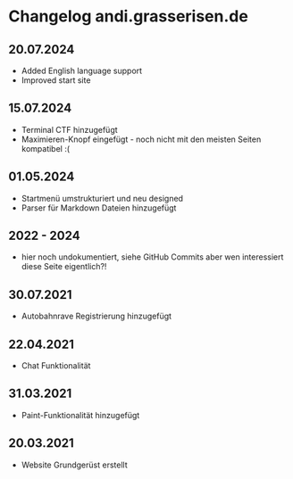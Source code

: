# Changelog andi.grasserisen.de

## 20.07.2024
- Added English language support
- Improved start site

## 15.07.2024
- Terminal CTF hinzugefügt
- Maximieren-Knopf eingefügt - noch nicht mit den meisten Seiten kompatibel :(

## 01.05.2024
- Startmenü umstrukturiert und neu designed
- Parser für Markdown Dateien hinzugefügt

## 2022 - 2024
- hier noch undokumentiert, siehe GitHub Commits aber wen interessiert diese Seite eigentlich?!

## 30.07.2021
- Autobahnrave Registrierung hinzugefügt

## 22.04.2021
- Chat Funktionalität

## 31.03.2021
- Paint-Funktionalität hinzugefügt

## 20.03.2021
- Website Grundgerüst erstellt
